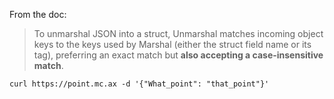 From the doc:

> To unmarshal JSON into a struct, Unmarshal matches incoming object keys to the keys used by Marshal (either the struct field name or its tag), preferring an exact match but **also accepting a case-insensitive match**.

```
curl https://point.mc.ax -d '{"What_point": "that_point"}'
```
